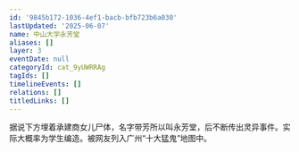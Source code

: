 ```yaml
---
id: '9845b172-1036-4ef1-bacb-bfb723b6a030'
lastUpdated: '2025-06-07'
name: 中山大学永芳堂
aliases: []
layer: 3
eventDate: null
categoryId: cat_9yUWRRAg
tagIds: []
timelineEvents: []
relations: []
titledLinks: []
---
```

据说下方埋着承建商女儿尸体，名字带芳所以叫永芳堂，后不断传出灵异事件。实际大概率为学生编造。被网友列入广州“十大猛鬼”地图中。
